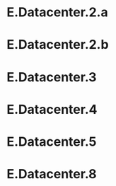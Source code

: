 # E.Datacenter.2.a

# E.Datacenter.2.b

# E.Datacenter.3

# E.Datacenter.4

# E.Datacenter.5

# E.Datacenter.8



